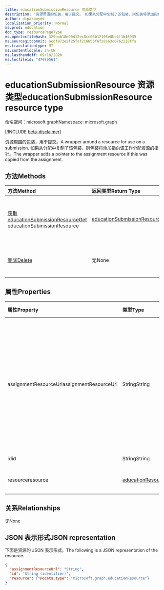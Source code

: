 ```yaml
---
title: educationSubmissionResource 资源类型
description: '资源周围的包装，用于提交。 如果从分配中复制了该包装，则包装将添加指向该工作分配资源的指针。  '
author: dipakboyed
localization_priority: Normal
ms.prod: education
doc_type: resourcePageType
ms.openlocfilehash: 329bab18d90412ec8cc06b12106e0be4f1b46935
ms.sourcegitcommit: acdf972e2f25fef2c6855f6f28a63c0762228ffa
ms.translationtype: MT
ms.contentlocale: zh-CN
ms.lasthandoff: 09/18/2020
ms.locfileid: "47979561"
---
```

# <a name="educationsubmissionresource-resource-type"></a><span data-ttu-id="bc887-104">educationSubmissionResource 资源类型</span><span class="sxs-lookup"><span data-stu-id="bc887-104">educationSubmissionResource resource type</span></span>

<span data-ttu-id="bc887-105">命名空间：microsoft.graph</span><span class="sxs-lookup"><span data-stu-id="bc887-105">Namespace: microsoft.graph</span></span>

[!INCLUDE [beta-disclaimer](../../includes/beta-disclaimer.md)]

<span data-ttu-id="bc887-106">资源周围的包装，用于提交。</span><span class="sxs-lookup"><span data-stu-id="bc887-106">A wrapper around a resource for use on a submission.</span></span> <span data-ttu-id="bc887-107">如果从分配中复制了该包装，则包装将添加指向该工作分配资源的指针。</span><span class="sxs-lookup"><span data-stu-id="bc887-107">The wrapper adds a pointer to the assignment resource if this was copied from the assignment.</span></span>  


## <a name="methods"></a><span data-ttu-id="bc887-108">方法</span><span class="sxs-lookup"><span data-stu-id="bc887-108">Methods</span></span>

| <span data-ttu-id="bc887-109">方法</span><span class="sxs-lookup"><span data-stu-id="bc887-109">Method</span></span>           | <span data-ttu-id="bc887-110">返回类型</span><span class="sxs-lookup"><span data-stu-id="bc887-110">Return Type</span></span>    |<span data-ttu-id="bc887-111">说明</span><span class="sxs-lookup"><span data-stu-id="bc887-111">Description</span></span>|
|:---------------|:--------|:----------|
|[<span data-ttu-id="bc887-112">获取 educationSubmissionResource</span><span class="sxs-lookup"><span data-stu-id="bc887-112">Get educationSubmissionResource</span></span>](../api/educationsubmissionresource-get.md) | [<span data-ttu-id="bc887-113">educationSubmissionResource</span><span class="sxs-lookup"><span data-stu-id="bc887-113">educationSubmissionResource</span></span>](educationsubmissionresource.md) |<span data-ttu-id="bc887-114">读取 **educationSubmissionResource** 对象的属性和关系。</span><span class="sxs-lookup"><span data-stu-id="bc887-114">Read properties and relationships of an **educationSubmissionResource** object.</span></span>|
|[<span data-ttu-id="bc887-115">删除</span><span class="sxs-lookup"><span data-stu-id="bc887-115">Delete</span></span>](../api/educationsubmissionresource-delete.md) | <span data-ttu-id="bc887-116">无</span><span class="sxs-lookup"><span data-stu-id="bc887-116">None</span></span> |<span data-ttu-id="bc887-117">删除 **educationSubmissionResource** 对象。</span><span class="sxs-lookup"><span data-stu-id="bc887-117">Delete an **educationSubmissionResource** object.</span></span> |

## <a name="properties"></a><span data-ttu-id="bc887-118">属性</span><span class="sxs-lookup"><span data-stu-id="bc887-118">Properties</span></span>
| <span data-ttu-id="bc887-119">属性</span><span class="sxs-lookup"><span data-stu-id="bc887-119">Property</span></span>     | <span data-ttu-id="bc887-120">类型</span><span class="sxs-lookup"><span data-stu-id="bc887-120">Type</span></span>   |<span data-ttu-id="bc887-121">说明</span><span class="sxs-lookup"><span data-stu-id="bc887-121">Description</span></span>|
|:---------------|:--------|:----------|
|<span data-ttu-id="bc887-122">assignmentResourceUrl</span><span class="sxs-lookup"><span data-stu-id="bc887-122">assignmentResourceUrl</span></span>|<span data-ttu-id="bc887-123">String</span><span class="sxs-lookup"><span data-stu-id="bc887-123">String</span></span>|<span data-ttu-id="bc887-124">指向从其复制此资源的工作分配的指针。</span><span class="sxs-lookup"><span data-stu-id="bc887-124">Pointer to the assignment from which this resource was copied.</span></span> <span data-ttu-id="bc887-125">如果为 null，则学生上传了资源。</span><span class="sxs-lookup"><span data-stu-id="bc887-125">If this is null, the student uploaded the resource.</span></span>|
|<span data-ttu-id="bc887-126">id</span><span class="sxs-lookup"><span data-stu-id="bc887-126">id</span></span>|<span data-ttu-id="bc887-127">String</span><span class="sxs-lookup"><span data-stu-id="bc887-127">String</span></span>| <span data-ttu-id="bc887-128">只读。</span><span class="sxs-lookup"><span data-stu-id="bc887-128">Read-only.</span></span>|
|<span data-ttu-id="bc887-129">resource</span><span class="sxs-lookup"><span data-stu-id="bc887-129">resource</span></span>|[<span data-ttu-id="bc887-130">educationResource</span><span class="sxs-lookup"><span data-stu-id="bc887-130">educationResource</span></span>](educationresource.md)|<span data-ttu-id="bc887-131">Resource 对象。</span><span class="sxs-lookup"><span data-stu-id="bc887-131">Resource object.</span></span>|

## <a name="relationships"></a><span data-ttu-id="bc887-132">关系</span><span class="sxs-lookup"><span data-stu-id="bc887-132">Relationships</span></span>
<span data-ttu-id="bc887-133">无</span><span class="sxs-lookup"><span data-stu-id="bc887-133">None</span></span>


## <a name="json-representation"></a><span data-ttu-id="bc887-134">JSON 表示形式</span><span class="sxs-lookup"><span data-stu-id="bc887-134">JSON representation</span></span>

<span data-ttu-id="bc887-135">下面是资源的 JSON 表示形式。</span><span class="sxs-lookup"><span data-stu-id="bc887-135">The following is a JSON representation of the resource.</span></span>

<!-- {
  "blockType": "resource",
  "optionalProperties": [

  ],
  "@odata.type": "microsoft.graph.educationSubmissionResource"
}-->

```json
{
  "assignmentResourceUrl": "String",
  "id": "String (identifier)",
  "resource": {"@odata.type": "microsoft.graph.educationResource"}
}
```

<!-- uuid: 8fcb5dbc-d5aa-4681-8e31-b001d5168d79
2015-10-25 14:57:30 UTC -->
<!--
{
  "type": "#page.annotation",
  "description": "educationSubmissionResource resource",
  "keywords": "",
  "section": "documentation",
  "tocPath": "",
  "suppressions": []
}
-->


